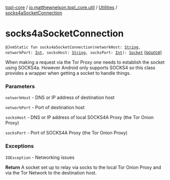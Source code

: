 [topl-core](../../index.md) / [io.matthewnelson.topl_core.util](../index.md) / [Utilities](index.md) / [socks4aSocketConnection](./socks4a-socket-connection.md)

# socks4aSocketConnection

`@JvmStatic fun socks4aSocketConnection(networkHost: `[`String`](https://kotlinlang.org/api/latest/jvm/stdlib/kotlin/-string/index.html)`, networkPort: `[`Int`](https://kotlinlang.org/api/latest/jvm/stdlib/kotlin/-int/index.html)`, socksHost: `[`String`](https://kotlinlang.org/api/latest/jvm/stdlib/kotlin/-string/index.html)`, socksPort: `[`Int`](https://kotlinlang.org/api/latest/jvm/stdlib/kotlin/-int/index.html)`): `[`Socket`](https://docs.oracle.com/javase/6/docs/api/java/net/Socket.html) [(source)](https://github.com/05nelsonm/TorOnionProxyLibrary-Android/blob/master/topl-core/src/main/java/io/matthewnelson/topl_core/util/Utilities.kt#L122)

When making a request via the Tor Proxy one needs to establish the socket using SOCKS4a. However Android
only supports SOCKS4 so this class provides a wrapper when getting a socket to handle things.

### Parameters

`networkHost` - DNS or IP address of destination host

`networkPort` - Port of destination host

`socksHost` - DNS or IP address of local SOCKS4A Proxy (the Tor Onion Proxy)

`socksPort` - Port of SOCKS4A Proxy (the Tor Onion Proxy)

### Exceptions

`IOException` - Networking issues

**Return**
A socket set up to relay via socks to the local Tor Onion Proxy and via the Tor Network to the
destination host.

